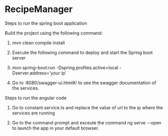 # RecipeManager

Steps to run the spring boot application

Build the project using the following command:

1) mvn clean compile install

2) Execute the following command to deploy and start the Spring boot server

3) mvn spring-boot:run -Dspring.profiles.active=local -Dserver.address='your ip'

4) Go to <your ip>:8080/swagger-ui.html#/ to see the swagger documentation of the services.
  
  

Steps to run the angular code

1) Go to constant.service.ts and replace the value of url to the ip where the services are running

2) Go to the command prompt and exceute the command ng serve --open to launch the app in your default browser.
